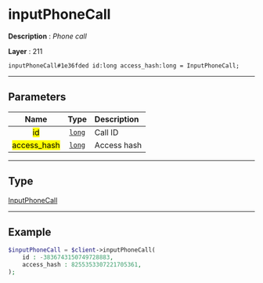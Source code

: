 # inputPhoneCall

**Description** : *Phone call*

**Layer** : 211

```tl
inputPhoneCall#1e36fded id:long access_hash:long = InputPhoneCall;
```

---

## Parameters

| Name | Type | Description |
| :---: | :---: | :--- |
| <mark>id</mark> | [`long`](type/long) | Call ID |
| <mark>access_hash</mark> | [`long`](type/long) | Access hash |

---

## Type

[InputPhoneCall](type/InputPhoneCall)

---

## Example

```php
$inputPhoneCall = $client->inputPhoneCall(
	id : -3836743150749728883,
	access_hash : 8255353307221705361,
);
```